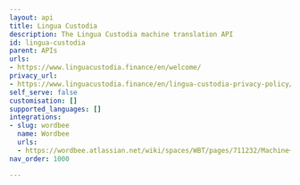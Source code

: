 ```yaml
---
layout: api
title: Lingua Custodia
description: The Lingua Custodia machine translation API
id: lingua-custodia
parent: APIs
urls:
- https://www.linguacustodia.finance/en/welcome/
privacy_url:
- https://www.linguacustodia.finance/en/lingua-custodia-privacy-policy/
self_serve: false
customisation: []
supported_languages: []
integrations:
- slug: wordbee
  name: Wordbee
  urls:
  - https://wordbee.atlassian.net/wiki/spaces/WBT/pages/711232/Machine+Translation+Settings
nav_order: 1000

---
```


